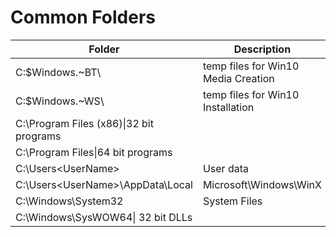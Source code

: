# Common Folders

|Folder| Description |  
| -- | -- |  
|C:\$Windows.~BT\ | temp files for Win10 Media Creation|  
|C:\$Windows.~WS\ | temp files for Win10 Installation|  
| C:\Program Files (x86)\|32 bit programs  |  
| C:\Program Files\|64 bit programs   |  
| C:\Users\<UserName> | User data  |  
| C:\Users\<UserName>\AppData\Local|Microsoft\Windows\WinX|Win+X Menu: Hash Links – not a normal link location!  |  
| C:\Windows\System32| System Files  |  
| C:\Windows\SysWOW64\| 32 bit DLLs  |  

